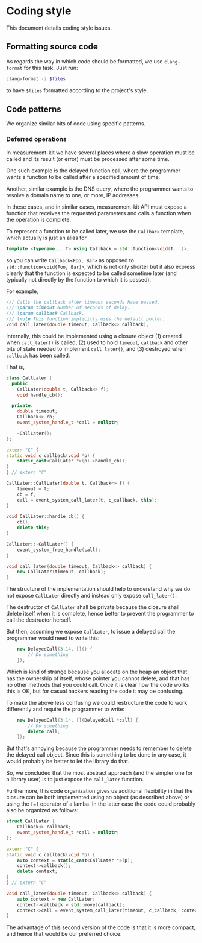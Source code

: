 # Coding style

This document details coding style issues.

## Formatting source code

As regards the way in which code should be formatted, we use `clang-format` for
this task. Just run:

```bash
clang-format -i $files
```

to have `$files` formatted according to the project's style.

## Code patterns

We organize similar bits of code using specific patterns.

### Deferred operations

In measurement-kit we have several places where a slow operation must be
called and its result (or error) must be processed after some time.

One such example is the delayed function call, where the programmer wants a
function to be called after a specified amount of time.

Another, similar example is the DNS query, where the programmer wants to
resolve a domain name to one, or more, IP addresses.

In these cases, and in similar cases, measurement-kit API must expose
a function that receives the requested parameters and calls a function
when the operation is complete.

To represent a function to be called later, we use the `Callback` template,
which actually is just an alias for

```C++
template <typename... T> using Callback = std::function<void(T...)>;
```

so you can write `Callback<Foo, Bar>` as opposed to
`std::function<void(Foo, Bar)>`, which is not only shorter but it also
express clearly that the function is expected to be called sometime
later (and typically not directly by the function to which it is passed).

For example,

```C++
/// Calls the callback after timeout seconds have passed.
/// \param timeout Number of seconds of delay.
/// \param callback Callback.
/// \note This function implicitly uses the default poller.
void call_later(double timeout, Callback<> callback);
```

Internally, this could be implemented using a closure object (1) created when
`call_later()` is called, (2) used to hold `timeout`, `callback` and other bits
of state needed to implement `call_later()`, and (3) destroyed when `callback`
has been called.

That is,

```C++
class CallLater {
  public:
    CallLater(double t, Callback<> f);
    void handle_cb();

  private:
    double timeout;
    Callback<> cb;
    event_system_handle_t *call = nullptr;

    ~CallLater();
};

extern "C" {
static void c_callback(void *p) {
    static_cast<CallLater *>(p)->handle_cb();
}
} // extern "C"

CallLater::CallLater(double t, Callback<> f) {
    timeout = t;
    cb = f;
    call = event_system_call_later(t, c_callback, this);
}

void CallLater::handle_cb() {
    cb();
    delete this;
}

CallLater::~CallLater() {
    event_system_free_handle(call);
}

void call_later(double timeout, Callback<> callback) {
    new CallLater(timeout, callback);
}
```

The structure of the implementation should help to understand why we do not
expose `CallLater` directly and instead only expose `call_later()`.

The destructor of `CallLater` shall be private because the closure shall
delete itself when it is complete, hence better to prevent the programmer
to call the destructor herself.

But then, assuming we expose `CallLater`, to issue a delayed call the
programmer would need to write this:

```C++
    new DelayedCall(3.14, []() {
        // Do something
    });
```

Which is kind of strange because you allocate on the heap an object that
has the ownership of itself, whose pointer you cannot delete, and that has
no other methods that you could call. Once it is clear how the code works
this is OK, but for casual hackers reading the code it may be confusing.

To make the above less confusing we could restructure the code to work
differently and require the programmer to write:

```C++
    new DelayedCall(3.14, [](DelayedCall *call) {
        // Do something
        delete call;
    });
```

But that's annoying because the programmer needs to remember to delete the
delayed call object. Since this is something to be done in any case, it would
probably be better to let the library do that.

So, we concluded that the most abstract approach (and the simpler one for
a library user) is to just expose the `call_later` function.

Furthermore, this code organization gives us additional flexibility in that
the closure can be both implemented using an object (as described above)
or using the `[=]` operator of a lamba. In the latter case the code could
probably also be organized as follows:

```C++
struct CallLater {
    Callback<> callback;
    event_system_handle_t *call = nullptr;
};

extern "C" {
static void c_callback(void *p) {
    auto context = static_cast<CallLater *>(p);
    context->callback();
    delete context;
}
} // extern "C"

void call_later(double timeout, Callback<> callback) {
    auto context = new CallLater;
    context->callback = std::move(callback);
    context->call = event_system_call_later(timeout, c_callback, context);
}
```

The advantage of this second version of the code is that it is more compact,
and hence that would be our preferred choice.
